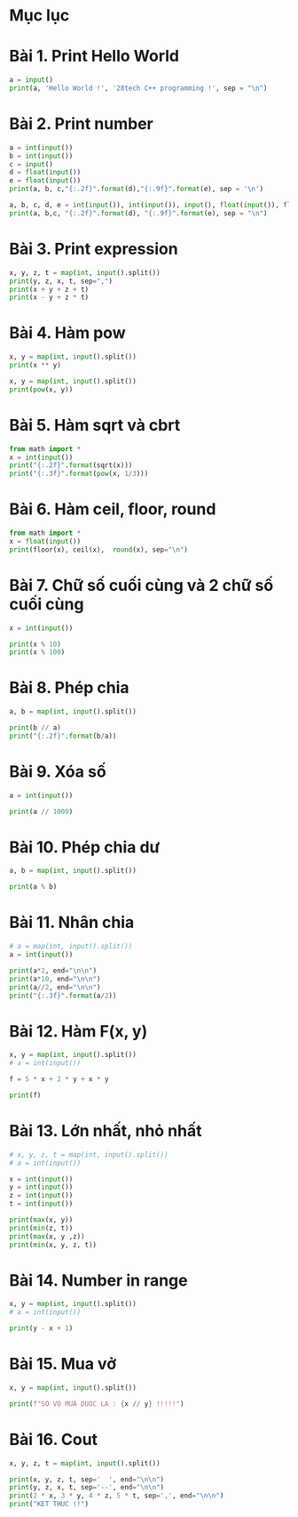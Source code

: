 # Mục lục

# Bài 1. Print Hello World

```python
a = input()
print(a, 'Hello World !', '28tech C++ programming !', sep = "\n")
```

# Bài 2. Print number

```python
a = int(input())
b = int(input())
c = input()
d = float(input())
e = float(input())
print(a, b, c,"{:.2f}".format(d),"{:.9f}".format(e), sep = '\n')
```

```python
a, b, c, d, e = int(input()), int(input()), input(), float(input()), float(input())
print(a, b,c, "{:.2f}".format(d), "{:.9f}".format(e), sep = "\n")
```

# Bài 3. Print expression

```python
x, y, z, t = map(int, input().split())
print(y, z, x, t, sep=",")
print(x + y + z + t)
print(x - y + z * t)
```

# Bài 4. Hàm pow

```python
x, y = map(int, input().split())
print(x ** y)
```

```python
x, y = map(int, input().split())
print(pow(x, y))
```

# Bài 5. Hàm sqrt và cbrt

```python
from math import *
x = int(input())
print("{:.2f}".format(sqrt(x)))
print("{:.3f}".format(pow(x, 1/3)))
```

# Bài 6. Hàm ceil, floor, round

```python
from math import *
x = float(input())
print(floor(x), ceil(x),  round(x), sep="\n")
```

# Bài 7. Chữ số cuối cùng và 2 chữ số cuối cùng

```python
x = int(input())

print(x % 10)
print(x % 100)
```

# Bài 8. Phép chia

```python
a, b = map(int, input().split())

print(b // a)
print("{:.2f}".format(b/a))
```

# Bài 9. Xóa số

```python
a = int(input())

print(a // 1000)
```

# Bài 10. Phép chia dư

```python
a, b = map(int, input().split())

print(a % b)
```

# Bài 11. Nhân chia

```python
# a = map(int, input().split())
a = int(input())

print(a*2, end="\n\n")
print(a*10, end="\n\n")
print(a//2, end="\n\n")
print("{:.3f}".format(a/2))
```

# Bài 12. Hàm F(x, y)

```python
x, y = map(int, input().split())
# a = int(input())

f = 5 * x + 2 * y + x * y

print(f)
```

# Bài 13. Lớn nhất, nhỏ nhất
```python
# x, y, z, t = map(int, input().split())
# a = int(input())

x = int(input())
y = int(input())
z = int(input())
t = int(input())

print(max(x, y))
print(min(z, t))
print(max(x, y ,z))
print(min(x, y, z, t))
```

# Bài 14. Number in range
```python
x, y = map(int, input().split())
# a = int(input())

print(y - x + 1)
```

# Bài 15. Mua vở
```python
x, y = map(int, input().split())

print(f"SO VO MUA DUOC LA : {x // y} !!!!!")
```

# Bài 16. Cout
```python
x, y, z, t = map(int, input().split())

print(x, y, z, t, sep='  ', end="\n\n")
print(y, z, x, t, sep='--', end="\n\n")
print(2 * x, 3 * y, 4 * z, 5 * t, sep=',', end="\n\n")
print("KET THUC !!")
```